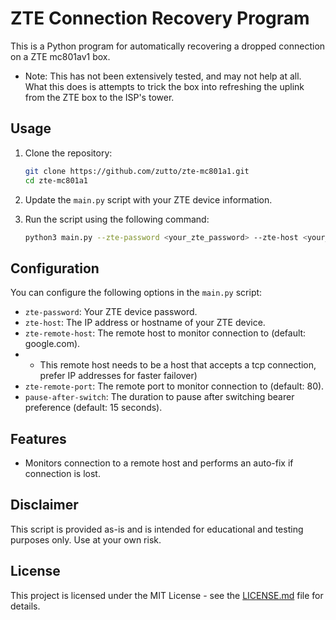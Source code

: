 # ZTE Connection Recovery Program

This is a Python program for automatically recovering a dropped connection on a ZTE mc801av1 box.


* Note:
This has not been extensively tested, and may not help at all. What this does is attempts to trick the box into refreshing the uplink from the ZTE box to the ISP's tower.

## Usage

1. Clone the repository:
   ```bash
   git clone https://github.com/zutto/zte-mc801a1.git
   cd zte-mc801a1
   ```

2. Update the `main.py` script with your ZTE device information.

3. Run the script using the following command:
   ```bash
   python3 main.py --zte-password <your_zte_password> --zte-host <your_zte_host> --zte-remote-host "google.com"
   ```

## Configuration

You can configure the following options in the `main.py` script:

- `zte-password`: Your ZTE device password.
- `zte-host`: The IP address or hostname of your ZTE device.
- `zte-remote-host`: The remote host to monitor connection to (default: google.com).
- - This remote host needs to be a host that accepts a tcp connection, prefer IP addresses for faster failover)
- `zte-remote-port`: The remote port to monitor connection to (default: 80).
- `pause-after-switch`: The duration to pause after switching bearer preference (default: 15 seconds).

## Features

- Monitors connection to a remote host and performs an auto-fix if connection is lost.

## Disclaimer

This script is provided as-is and is intended for educational and testing purposes only. Use at your own risk.

## License

This project is licensed under the MIT License - see the [LICENSE.md](LICENSE.md) file for details.
